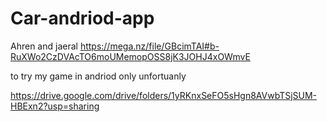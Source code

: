 # Car-andriod-app
Ahren and 
jaeral
https://mega.nz/file/GBcimTAI#b-RuXWo2CzDVAcTO6moUMemopOSS8jK3JOHJ4xOWmvE

to try my game in andriod only unfortuanly

https://drive.google.com/drive/folders/1yRKnxSeFO5sHgn8AVwbTSjSUM-HBExn2?usp=sharing

